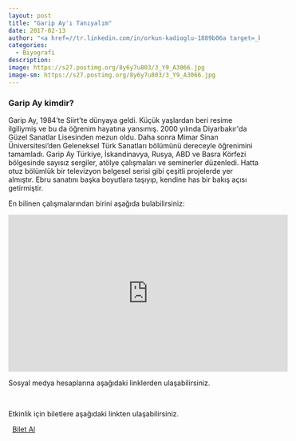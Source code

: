 ```yaml
---
layout: post
title: "Garip Ay'ı Tanıyalım"
date: 2017-02-13
author: "<a href=//tr.linkedin.com/in/orkun-kadioglu-1889b06a target=_blank>Orkun Kadıoğlu</a>"
categories:
  - Biyografi
description:
image: https://s27.postimg.org/8y6y7u803/3_Y9_A3066.jpg
image-sm: https://s27.postimg.org/8y6y7u803/3_Y9_A3066.jpg
---
```

### Garip Ay kimdir?

Garip Ay, 1984’te Siirt’te dünyaya geldi. Küçük yaşlardan beri resime ilgiliymiş ve bu da öğrenim hayatına yansımış. 2000 yılında Diyarbakır'da Güzel Sanatlar Lisesinden mezun oldu. Daha sonra Mimar Sinan Üniversitesi’den Geleneksel Türk Sanatları bölümünü dereceyle öğrenimini tamamladı. Garip Ay Türkiye, İskandinavya, Rusya, ABD ve Basra Körfezi bölgesinde sayısız sergiler, atölye çalışmaları ve seminerler düzenledi. Hatta otuz bölümlük bir televizyon belgesel serisi gibi çeşitli projelerde yer almıştır. Ebru sanatını başka boyutlara taşıyıp, kendine has bir bakış açısı getirmiştir.

En bilinen çalışmalarından birini aşağıda bulabilirsiniz:

<iframe width="560" height="315" src="https://www.youtube.com/embed/4dKy7HNU4vk" frameborder="0" allowfullscreen></iframe>


Sosyal medya hesaplarına aşağıdaki linklerden ulaşabilirsiniz.

<a class="fa fa-lg fa-facebook-square"
href="https://www.facebook.com/garipayart" target="_blank" ></a>
&nbsp;
<a class="fa fa-lg fa-instagram"
href="https://www.instagram.com/garipay/" target="_blank" ></a>

Etkinlik için biletlere aşağıdaki linkten ulaşabilirsiniz.

<i class="fa fa-lg fa-ticket" aria-hidden="true"></i>&nbsp; [Bilet Al](https://www.biletino.com/event/eventdetail/3262)
